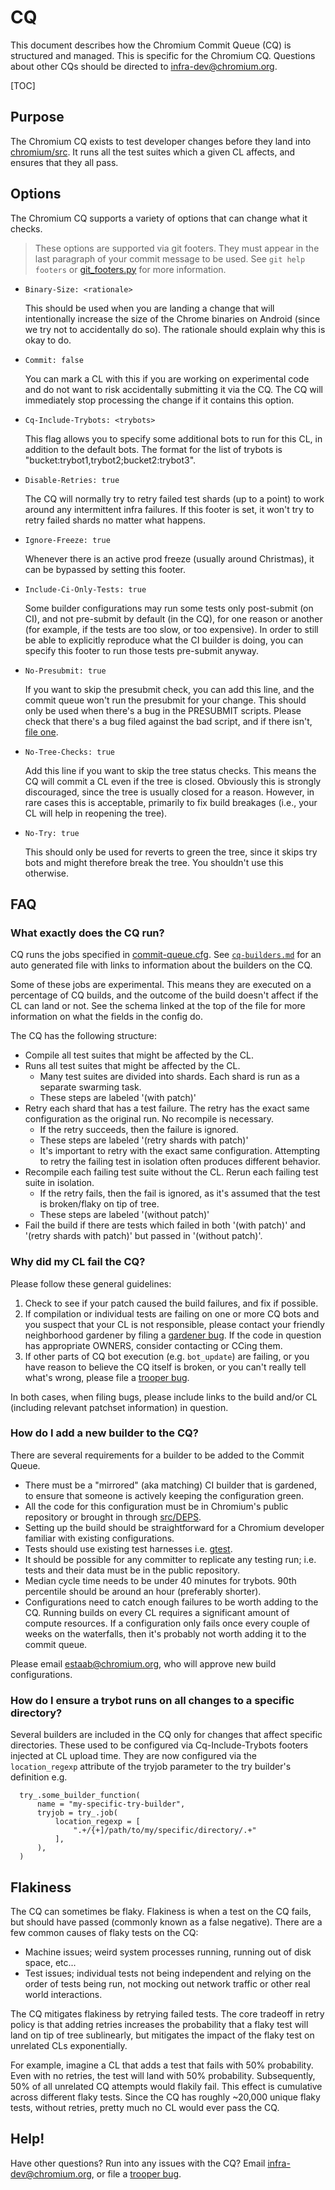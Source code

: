 # CQ

This document describes how the Chromium Commit Queue (CQ) is structured and
managed. This is specific for the Chromium CQ. Questions about other CQs should
be directed to infra-dev@chromium.org.

[TOC]

## Purpose

The Chromium CQ exists to test developer changes before they land into
[chromium/src](https://chromium.googlesource.com/chromium/src/). It runs all the
test suites which a given CL affects, and ensures that they all pass.

## Options

The Chromium CQ supports a variety of options that can change what it checks.

> These options are supported via git footers. They must appear in the last
> paragraph of your commit message to be used. See `git help footers` or
> [git_footers.py][1] for more information.

* `Binary-Size: <rationale>`

  This should be used when you are landing a change that will intentionally
  increase the size of the Chrome binaries on Android (since we try not to
  accidentally do so). The rationale should explain why this is okay to do.

* `Commit: false`

  You can mark a CL with this if you are working on experimental code and do not
  want to risk accidentally submitting it via the CQ. The CQ will immediately
  stop processing the change if it contains this option.

* `Cq-Include-Trybots: <trybots>`

  This flag allows you to specify some additional bots to run for this CL, in
  addition to the default bots. The format for the list of trybots is
  "bucket:trybot1,trybot2;bucket2:trybot3".

* `Disable-Retries: true`

  The CQ will normally try to retry failed test shards (up to a point) to work
  around any intermittent infra failures. If this footer is set, it won't try
  to retry failed shards no matter what happens.

* `Ignore-Freeze: true`

  Whenever there is an active prod freeze (usually around Christmas), it can be
  bypassed by setting this footer.

* `Include-Ci-Only-Tests: true`

  Some builder configurations may run some tests only post-submit (on CI), and
  not pre-submit by default (in the CQ), for one reason or another (for
  example, if the tests are too slow, or too expensive). In order to still be
  able to explicitly reproduce what the CI builder is doing, you can specify
  this footer to run those tests pre-submit anyway.

* `No-Presubmit: true`

  If you want to skip the presubmit check, you can add this line, and the commit
  queue won't run the presubmit for your change. This should only be used when
  there's a bug in the PRESUBMIT scripts. Please check that there's a bug filed
  against the bad script, and if there isn't, [file one](https://crbug.com/new).

* `No-Tree-Checks: true`

  Add this line if you want to skip the tree status checks. This means the CQ
  will commit a CL even if the tree is closed. Obviously this is strongly
  discouraged, since the tree is usually closed for a reason. However, in rare
  cases this is acceptable, primarily to fix build breakages (i.e., your CL will
  help in reopening the tree).

* `No-Try: true`

  This should only be used for reverts to green the tree, since it skips try
  bots and might therefore break the tree. You shouldn't use this otherwise.

## FAQ

### What exactly does the CQ run?

CQ runs the jobs specified in [commit-queue.cfg][2]. See
[`cq-builders.md`](../../infra/config/generated/cq-builders.md)
for an auto generated file with links to information about the builders on the
CQ.

Some of these jobs are experimental. This means they are executed on a
percentage of CQ builds, and the outcome of the build doesn't affect if the CL
can land or not. See the schema linked at the top of the file for more
information on what the fields in the config do.

The CQ has the following structure:

* Compile all test suites that might be affected by the CL.
* Runs all test suites that might be affected by the CL.
    * Many test suites are divided into shards. Each shard is run as a separate
      swarming task.
    * These steps are labeled '(with patch)'
* Retry each shard that has a test failure. The retry has the exact same
  configuration as the original run. No recompile is necessary.
    * If the retry succeeds, then the failure is ignored.
    * These steps are labeled '(retry shards with patch)'
    * It's important to retry with the exact same configuration. Attempting to
      retry the failing test in isolation often produces different behavior.
* Recompile each failing test suite without the CL. Rerun each failing test
  suite in isolation.
    * If the retry fails, then the fail is ignored, as it's assumed that the test
      is broken/flaky on tip of tree.
    * These steps are labeled '(without patch)'
* Fail the build if there are tests which failed in both '(with patch)' and
  '(retry shards with patch)' but passed in '(without patch)'.

### Why did my CL fail the CQ?

Please follow these general guidelines:

1. Check to see if your patch caused the build failures, and fix if possible.
1. If compilation or individual tests are failing on one or more CQ bots and you
   suspect that your CL is not responsible, please contact your friendly
   neighborhood gardener by filing a
   [gardener bug](https://bugs.chromium.org/p/chromium/issues/entry?template=Defect%20report%20from%20developer&labels=Gardener-Chromium&summary=%5BBrief%20description%20of%20problem%5D&comment=What%27s%20wrong?).
   If the code in question has appropriate OWNERS, consider contacting or CCing
   them.
1. If other parts of CQ bot execution (e.g. `bot_update`) are failing, or you
   have reason to believe the CQ itself is broken, or you can't really
   tell what's wrong, please file a [trooper bug](https://g.co/bugatrooper).

In both cases, when filing bugs, please include links to the build and/or CL
(including relevant patchset information) in question.

### How do I add a new builder to the CQ?

There are several requirements for a builder to be added to the Commit Queue.

* There must be a "mirrored" (aka matching) CI builder that is gardened, to
  ensure that someone is actively keeping the configuration green.
* All the code for this configuration must be in Chromium's public repository or
  brought in through [src/DEPS](../../DEPS).
* Setting up the build should be straightforward for a Chromium developer
  familiar with existing configurations.
* Tests should use existing test harnesses i.e.
  [gtest](../../third_party/googletest).
* It should be possible for any committer to replicate any testing run; i.e.
  tests and their data must be in the public repository.
* Median cycle time needs to be under 40 minutes for trybots. 90th percentile
  should be around an hour (preferably shorter).
* Configurations need to catch enough failures to be worth adding to the CQ.
  Running builds on every CL requires a significant amount of compute resources.
  If a configuration only fails once every couple of weeks on the waterfalls,
  then it's probably not worth adding it to the commit queue.

Please email estaab@chromium.org, who will approve new build configurations.

### How do I ensure a trybot runs on all changes to a specific directory?

Several builders are included in the CQ only for changes that affect specific
directories. These used to be configured via Cq-Include-Trybots footers
injected at CL upload time. They are now configured via the `location_regexp`
attribute of the tryjob parameter to the try builder's definition e.g.

```
  try_.some_builder_function(
      name = "my-specific-try-builder",
      tryjob = try_.job(
          location_regexp = [
              ".+/{+]/path/to/my/specific/directory/.+"
          ],
      ),
  )
```

## Flakiness

The CQ can sometimes be flaky. Flakiness is when a test on the CQ fails, but
should have passed (commonly known as a false negative). There are a few common
causes of flaky tests on the CQ:

* Machine issues; weird system processes running, running out of disk space,
  etc...
* Test issues; individual tests not being independent and relying on the order
  of tests being run, not mocking out network traffic or other real world
  interactions.

The CQ mitigates flakiness by retrying failed tests. The core tradeoff in retry
policy is that adding retries increases the probability that a flaky test will
land on tip of tree sublinearly, but mitigates the impact of the flaky test on
unrelated CLs exponentially.

For example, imagine a CL that adds a test that fails with 50% probability. Even
with no retries, the test will land with 50% probability. Subsequently, 50% of
all unrelated CQ attempts would flakily fail. This effect is cumulative across
different flaky tests. Since the CQ has roughly ~20,000 unique flaky tests,
without retries, pretty much no CL would ever pass the CQ.

## Help!

Have other questions? Run into any issues with the CQ? Email
infra-dev@chromium.org, or file a [trooper bug](https://g.co/bugatrooper).


[1]: https://chromium.googlesource.com/chromium/tools/depot_tools/+/HEAD/git_footers.py
[2]: ../../infra/config/generated/luci/commit-queue.cfg

